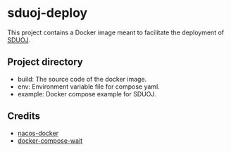 # sduoj-deploy

This project contains a Docker image meant to facilitate the deployment of [SDUOJ](https://github.com/SDUOJ/OnlineJudge).

## Project directory

- build: The source code of the docker image.
- env: Environment variable file for compose yaml.
- example: Docker compose example for SDUOJ.

## Credits

* [nacos-docker](https://github.com/nacos-group/nacos-docker)
* [docker-compose-wait](https://github.com/ufoscout/docker-compose-wait)

